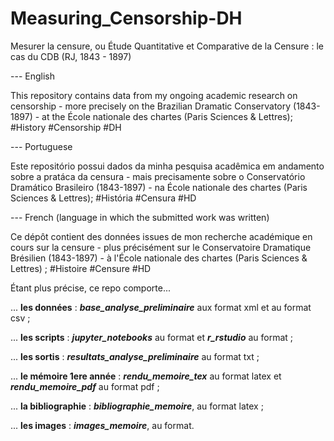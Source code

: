 # Measuring_Censorship-DH

Mesurer la censure, ou Étude Quantitative et Comparative de la Censure : le cas du CDB (RJ, 1843 - 1897)

--- English

This repository contains data from my ongoing academic research on censorship - more precisely on the Brazilian Dramatic Conservatory (1843-1897) - at the École nationale des chartes (Paris Sciences & Lettres); #History #Censorship #DH

--- Portuguese

Este repositório possui dados da minha pesquisa acadêmica em andamento sobre a pratáca da censura - mais precisamente sobre o Conservatório Dramático Brasileiro (1843-1897) - na École nationale des chartes (Paris Sciences & Lettres); #História #Censura #HD

--- French (language in which the submitted work was written)

Ce dépôt contient des données issues de mon recherche académique en cours sur la censure - plus précisément sur le Conservatoire Dramatique Brésilien (1843-1897) - à l'École nationale des chartes (Paris Sciences & Lettres) ; #Histoire #Censure #HD

Étant plus précise, ce repo comporte...

... **les données** : ***base_analyse_preliminaire*** aux format xml et au format csv ;

... **les scripts** : ***jupyter_notebooks*** au format et ***r_rstudio*** au format ;

... **les sortis** : ***resultats_analyse_preliminaire*** au format txt ;

... **le mémoire 1ere année** : ***rendu_memoire_tex*** au format latex et ***rendu_memoire_pdf*** au format pdf ;

... **la bibliographie** : ***bibliographie_memoire***, au format latex ;

... **les images** : ***images_memoire***, au format.

